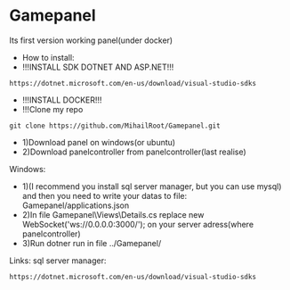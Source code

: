 # Gamepanel
Its first version working panel(under docker)
- How to install:
- !!!INSTALL SDK DOTNET AND ASP.NET!!!
~~~
https://dotnet.microsoft.com/en-us/download/visual-studio-sdks
~~~
- !!!INSTALL DOCKER!!!
- !!!Clone my repo 
~~~
git clone https://github.com/MihailRoot/Gamepanel.git
~~~

- 1)Download panel on windows(or ubuntu)
- 2)Download panelcontroller from panelcontroller(last realise)

Windows:
- 1)(I recommend you install sql server manager, but you can use mysql) and then you need to write your datas to file: Gamepanel/applications.json
- 2)In file Gamepanel\Views\Details.cs replace new WebSocket('ws://0.0.0.0:3000/'); on your server adress(where panelcontroller) 
- 3)Run dotner run in file ../Gamepanel/

Links:
sql server manager:
~~~
https://dotnet.microsoft.com/en-us/download/visual-studio-sdks
~~~
